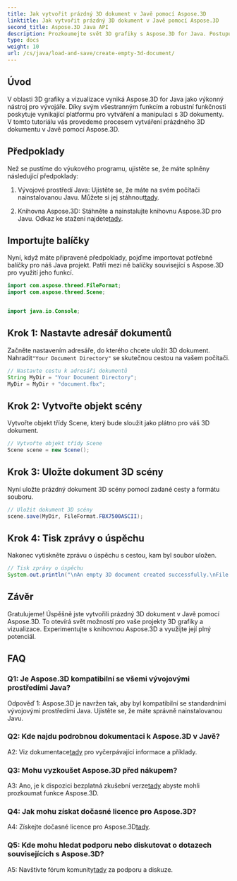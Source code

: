 ```yaml
---
title: Jak vytvořit prázdný 3D dokument v Javě pomocí Aspose.3D
linktitle: Jak vytvořit prázdný 3D dokument v Javě pomocí Aspose.3D
second_title: Aspose.3D Java API
description: Prozkoumejte svět 3D grafiky s Aspose.3D for Java. Postupujte podle našeho podrobného průvodce a vytvořte prázdný 3D dokument bez námahy.
type: docs
weight: 10
url: /cs/java/load-and-save/create-empty-3d-document/
---
```

## Úvod

V oblasti 3D grafiky a vizualizace vyniká Aspose.3D for Java jako výkonný nástroj pro vývojáře. Díky svým všestranným funkcím a robustní funkčnosti poskytuje vynikající platformu pro vytváření a manipulaci s 3D dokumenty. V tomto tutoriálu vás provedeme procesem vytváření prázdného 3D dokumentu v Javě pomocí Aspose.3D.

## Předpoklady

Než se pustíme do výukového programu, ujistěte se, že máte splněny následující předpoklady:

1.  Vývojové prostředí Java: Ujistěte se, že máte na svém počítači nainstalovanou Javu. Můžete si jej stáhnout[tady](https://www.java.com/download/).

2.  Knihovna Aspose.3D: Stáhněte a nainstalujte knihovnu Aspose.3D pro Javu. Odkaz ke stažení najdete[tady](https://releases.aspose.com/3d/java/).

## Importujte balíčky

Nyní, když máte připravené předpoklady, pojďme importovat potřebné balíčky pro náš Java projekt. Patří mezi ně balíčky související s Aspose.3D pro využití jeho funkcí.

```java
import com.aspose.threed.FileFormat;
import com.aspose.threed.Scene;


import java.io.Console;
```

## Krok 1: Nastavte adresář dokumentů

Začněte nastavením adresáře, do kterého chcete uložit 3D dokument. Nahradit`"Your Document Directory"` se skutečnou cestou na vašem počítači.

```java
// Nastavte cestu k adresáři dokumentů
String MyDir = "Your Document Directory";
MyDir = MyDir + "document.fbx";
```

## Krok 2: Vytvořte objekt scény

Vytvořte objekt třídy Scene, který bude sloužit jako plátno pro váš 3D dokument.

```java
// Vytvořte objekt třídy Scene
Scene scene = new Scene();
```

## Krok 3: Uložte dokument 3D scény

Nyní uložte prázdný dokument 3D scény pomocí zadané cesty a formátu souboru.

```java
// Uložit dokument 3D scény
scene.save(MyDir, FileFormat.FBX7500ASCII);
```

## Krok 4: Tisk zprávy o úspěchu

Nakonec vytiskněte zprávu o úspěchu s cestou, kam byl soubor uložen.

```java
// Tisk zprávy o úspěchu
System.out.println("\nAn empty 3D document created successfully.\nFile saved at " + MyDir);
```

## Závěr

Gratulujeme! Úspěšně jste vytvořili prázdný 3D dokument v Javě pomocí Aspose.3D. To otevírá svět možností pro vaše projekty 3D grafiky a vizualizace. Experimentujte s knihovnou Aspose.3D a využijte její plný potenciál.

## FAQ

### Q1: Je Aspose.3D kompatibilní se všemi vývojovými prostředími Java?

Odpověď 1: Aspose.3D je navržen tak, aby byl kompatibilní se standardními vývojovými prostředími Java. Ujistěte se, že máte správně nainstalovanou Javu.

### Q2: Kde najdu podrobnou dokumentaci k Aspose.3D v Javě?

 A2: Viz dokumentace[tady](https://reference.aspose.com/3d/java/) pro vyčerpávající informace a příklady.

### Q3: Mohu vyzkoušet Aspose.3D před nákupem?

 A3: Ano, je k dispozici bezplatná zkušební verze[tady](https://releases.aspose.com/) abyste mohli prozkoumat funkce Aspose.3D.

### Q4: Jak mohu získat dočasné licence pro Aspose.3D?

 A4: Získejte dočasné licence pro Aspose.3D[tady](https://purchase.aspose.com/temporary-license/).

### Q5: Kde mohu hledat podporu nebo diskutovat o dotazech souvisejících s Aspose.3D?

 A5: Navštivte fórum komunity[tady](https://forum.aspose.com/c/3d/18) za podporu a diskuze.